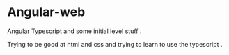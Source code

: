 # Angular-web
Angular Typescript and some initial level stuff .



Trying to be good at html and css and trying to learn to use the typescript .
